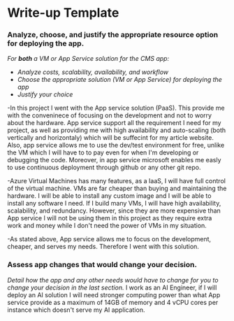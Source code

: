 # Write-up Template

### Analyze, choose, and justify the appropriate resource option for deploying the app.

*For **both** a VM or App Service solution for the CMS app:*
- *Analyze costs, scalability, availability, and workflow*
- *Choose the appropriate solution (VM or App Service) for deploying the app*
- *Justify your choice*

-In this project I went with the App service solution (PaaS). This provide me with the conveninece of focusing on the development and not to worry about the hardware. App service support all the requirement I need for my project, as well as providing me with high availability and auto-scaling (both vertically and horizontaly) which will be suffecint for my article website. Also, app service allows me to use the dev/test environment for free, unlike the VM which I will have to to pay even for when I'm developing or debugging the code. Moreover, in app service microsoft enables me easly to use continuous deployment through github or any other git repo.

-Azure Virtual Machines has many features, as a IaaS, I will have full control of the virtual machine. VMs are far cheaper than buying and maintaining the hardware. I will be able to install any custom image and I will be able to install any software I need. If I build many VMs, I will have high availability, scalability, and redundancy. However, since they are more expensive than App service I will not be using them in this project as they require extra work and money while I don't need the power of VMs in my situation.

-As stated above, App service allows me to focus on the development, cheaper, and serves my needs. Therefore I went with this solution.

### Assess app changes that would change your decision.

*Detail how the app and any other needs would have to change for you to change your decision in the last section.* 
I work as an AI Engineer, if I will deploy an AI solution I will need stronger computing power than what App service provide as a maximum of 14GB of memory and 4 vCPU cores per instance which doesn't serve my AI application.